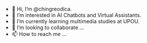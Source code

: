 - 👋 Hi, I’m @chingreodica.
- 👀 I’m interested in AI Chatbots and Virtual Assistants.
- 🌱 I’m currently learning multimedia studies at UPOU.
- 💞️ I’m looking to collaborate ...
- 📫 How to reach me ...

<!---
chingreodica/chingreodica is a ✨ special ✨ repository because its `README.md` (this file) appears on your GitHub profile.
You can click the Preview link to take a look at your changes.
--->
